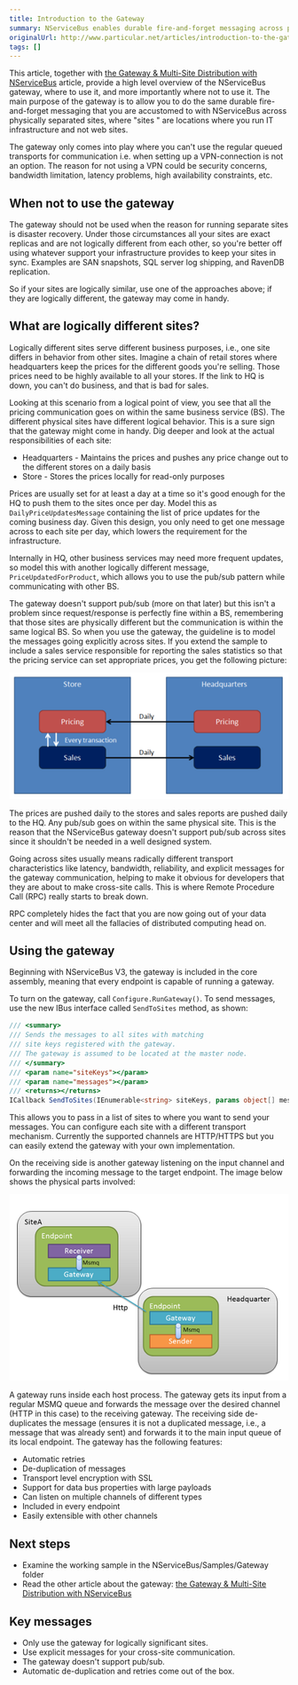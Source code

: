 ```yaml
---
title: Introduction to the Gateway
summary: NServiceBus enables durable fire-and-forget messaging across physically separated IT infrastructure.
originalUrl: http://www.particular.net/articles/introduction-to-the-gateway
tags: []
---
```


This article, together with [the Gateway & Multi-Site Distribution with NServiceBus](the-gateway-and-multi-site-distribution.md) article, provide a high level overview of the NServiceBus gateway, where to use it, and more importantly where not to use it. The main purpose of the gateway is to allow you to do the same durable fire-and-forget messaging that you are accustomed to with NServiceBus across physically separated sites, where "sites " are locations where you run IT infrastructure and not web sites.

The gateway only comes into play where you can't use the regular queued transports for communication i.e. when setting up a VPN-connection is not an option. The reason for not using a VPN could be security concerns, bandwidth limitation, latency problems, high availability constraints, etc.

When not to use the gateway
---------------------------

The gateway should not be used when the reason for running separate sites is disaster recovery. Under those circumstances all your sites are exact replicas and are not logically different from each other, so you're better off using whatever support your infrastructure provides to keep your sites in sync. Examples are SAN snapshots, SQL server log shipping, and RavenDB replication.

So if your sites are logically similar, use one of the approaches above; if they are logically different, the gateway may come in handy.

What are logically different sites?
-----------------------------------

Logically different sites serve different business purposes, i.e., one site differs in behavior from other sites. Imagine a chain of retail stores where headquarters keep the prices for the different goods you're selling. Those prices need to be highly available to all your stores. If the link to HQ is down, you can't do business, and that is bad for sales.

Looking at this scenario from a logical point of view, you see that all the pricing communication goes on within the same business service (BS). The different physical sites have different logical behavior. This is a sure sign that the gateway might come in handy. Dig deeper and look at the actual responsibilities of each site:

-   Headquarters - Maintains the prices and pushes any price change out to the different stores on a daily basis
-   Store - Stores the prices locally for read-only purposes

Prices are usually set for at least a day at a time so it's good enough for the HQ to push them to the sites once per day. Model this as `DailyPriceUpdatesMessage` containing the list of price updates for the coming business day. Given this design, you only need to get one message across to each site per day, which lowers the requirement for the infrastructure.

Internally in HQ, other business services may need more frequent updates, so model this with another logically different message, `PriceUpdatedForProduct`, which allows you to use the pub/sub pattern while communicating with other BS.

The gateway doesn't support pub/sub (more on that later) but this isn't a problem since request/response is perfectly fine within a BS, remembering that those sites are physically different but the communication is within the same logical BS. So when you use the gateway, the guideline is to model the messages going explicitly across sites. If you extend the sample to include a sales service responsible for reporting the sales statistics so that the pricing service can set appropriate prices, you get the following picture:

![Gateway Store and Headquarters example](store_to_headquarters_pricing_and_sales.png "Logical view")

The prices are pushed daily to the stores and sales reports are pushed daily to the HQ. Any pub/sub goes on within the same physical site. This is the reason that the NServiceBus gateway doesn't support pub/sub across sites since it shouldn't be needed in a well designed system.

Going across sites usually means radically different transport characteristics like latency, bandwidth, reliability, and explicit messages for the gateway communication, helping to make it obvious for developers that they are about to make cross-site calls. This is where Remote Procedure Call (RPC) really starts to break down.

RPC completely hides the fact that you are now going out of your data center and will meet all the fallacies of distributed computing head on.

Using the gateway
-----------------

Beginning with NServiceBus V3, the gateway is included in the core assembly, meaning that every endpoint is capable of running a gateway.

To turn on the gateway, call `Configure.RunGateway()`. To send messages, use the new IBus interface called `SendToSites` method, as shown:


```C#
/// <summary>
/// Sends the messages to all sites with matching 
/// site keys registered with the gateway.
/// The gateway is assumed to be located at the master node. 
/// </summary>
/// <param name="siteKeys"></param>
/// <param name="messages"></param>
/// <returns></returns>
ICallback SendToSites(IEnumerable<string> siteKeys, params object[] messages);
```

This allows you to pass in a list of sites to where you want to send your messages. You can configure each site with a different transport mechanism. Currently the supported channels are HTTP/HTTPS but you can easily extend the gateway with your own implementation.

On the receiving side is another gateway listening on the input channel and forwarding the incoming message to the target endpoint. The image below shows the physical parts involved:

![](GatewayHeadquarterToSiteA.png "Physical view")

A gateway runs inside each host process. The gateway gets its input from a regular MSMQ queue and forwards the message over the desired channel (HTTP in this case) to the receiving gateway. The receiving side de-duplicates the message (ensures it is not a duplicated message, i.e., a message that was already sent) and forwards it to the main input queue of its local endpoint. The gateway has the following features:

-   Automatic retries
-   De-duplication of messages
-   Transport level encryption with SSL
-   Support for data bus properties with large payloads
-   Can listen on multiple channels of different types
-   Included in every endpoint
-   Easily extensible with other channels

Next steps
----------

-   Examine the working sample in the NServiceBus/Samples/Gateway folder
-   Read the other article about the gateway: [the Gateway & Multi-Site Distribution with NServiceBus](the-gateway-and-multi-site-distribution.md)

Key messages
------------

-   Only use the gateway for logically significant sites.
-   Use explicit messages for your cross-site communication.
-   The gateway doesn't support pub/sub.
-   Automatic de-duplication and retries come out of the box.